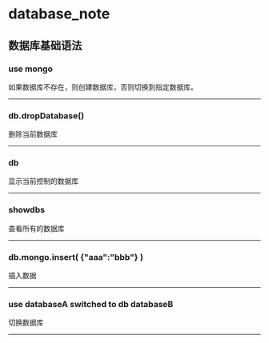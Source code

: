 # database_note

## 数据库基础语法

### use mongo

如果数据库不存在，则创建数据库，否则切换到指定数据库。

----------

### db.dropDatabase()

删除当前数据库

----------

### db

显示当前控制的数据库

----------

### showdbs

查看所有的数据库

----------

### db.mongo.insert( {"aaa":"bbb"} )

插入数据

----------

### use databaseA  switched to db databaseB

切换数据库

----------
